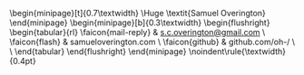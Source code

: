\begin{minipage}[t]{0.7\textwidth}
  \Huge \textit{Samuel Overington}
\end{minipage}
\begin{minipage}[b]{0.3\textwidth}
  \begin{flushright}
    \begin{tabular}{rl}
      \faicon{mail-reply} & s.c.overington@gmail.com \\
      \faicon{flash} & samueloverington.com \\
      \faicon{github} & github.com/oh-/ \\
      \\
    \end{tabular}
  \end{flushright}
\end{minipage}
\noindent\rule{\textwidth}{0.4pt}
